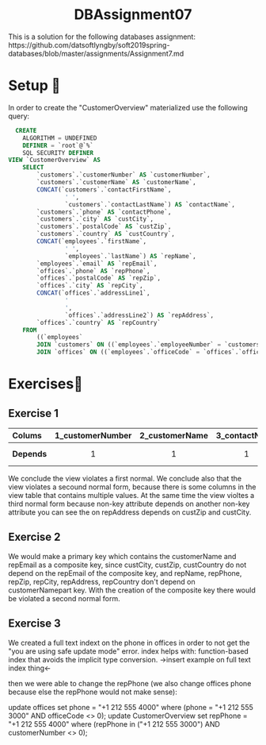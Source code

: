 <h1 align="center">DBAssignment07</h1>

<p>This is a solution for the following databases assignment: https://github.com/datsoftlyngby/soft2019spring-databases/blob/master/assignments/Assignment7.md</p>

<h1>Setup <g-emoji class="g-emoji" alias="checkered_flag" fallback-src="https://github.githubassets.com/images/icons/emoji/unicode/1f3c1.png">🏁</g-emoji></h1>

<p>In order to create the "CustomerOverview" materialized use the following query:</p>
  
```sql
  CREATE 
    ALGORITHM = UNDEFINED 
    DEFINER = `root`@`%` 
    SQL SECURITY DEFINER
VIEW `CustomerOverview` AS
    SELECT 
        `customers`.`customerNumber` AS `customerNumber`,
        `customers`.`customerName` AS `customerName`,
        CONCAT(`customers`.`contactFirstName`,
                ' ',
                `customers`.`contactLastName`) AS `contactName`,
        `customers`.`phone` AS `contactPhone`,
        `customers`.`city` AS `custCity`,
        `customers`.`postalCode` AS `custZip`,
        `customers`.`country` AS `custCountry`,
        CONCAT(`employees`.`firstName`,
                ' ',
                `employees`.`lastName`) AS `repName`,
        `employees`.`email` AS `repEmail`,
        `offices`.`phone` AS `repPhone`,
        `offices`.`postalCode` AS `repZip`,
        `offices`.`city` AS `repCity`,
        CONCAT(`offices`.`addressLine1`,
                '
                ',
                `offices`.`addressLine2`) AS `repAddress`,
        `offices`.`country` AS `repCountry`
    FROM
        ((`employees`
        JOIN `customers` ON ((`employees`.`employeeNumber` = `customers`.`salesRepEmployeeNumber`)))
        JOIN `offices` ON ((`employees`.`officeCode` = `offices`.`officeCode`)))
```
<h1>Exercises<g-emoji class="g-emoji" alias="page_with_curl" fallback-src="https://github.githubassets.com/images/icons/emoji/unicode/1f4c3.png">📃</g-emoji></h1>

<h2>Exercise 1</h2>


 <table>
<thead>
<tr>
<th align="left">Colums</th>
<th align="center">1_customerNumber</th>
<th align="center">2_customerName</th>
<th align="center">3_contactName</th>
<th align="center">4_contactPhone</th>
<th align="center">5_custCity</th>
<th align="center">6_custZip</th>
<th align="center">7_custCountry</th>
 <th align="center">8_repName</th>
 <th align="center">9_repEmail</th>
 <th align="center">10_repPhone</th>
 <th align="center">10_repZip</th>
 <th align="center">11_repCity</th>
 <th align="center">12_repAddress</th>
 <th align="center">13_repCountry</th>
</tr>
</thead>
<tbody>
<tr>
<td align="left"><strong>Depends</strong></td>
<td align="center">1</td>
<td align="center">1</td>
<td align="center">1</td>
<td align="center">1,3</td>
<td align="center">1</td>
<td align="center">5</td>
<td align="center">5,6</td>
<td align="center">1,3 (not sure)</td>
<td align="center">8</td>
<td align="center">8</td>
<td align="center">10</td>
<td align="center">11</td>
<td align="center">10,11</td>
<td align="center">12</td>

</tr>
</tbody>
</table>

<p>We conclude the view violates a first normal. We conclude also that the view violates a secound normal form, because there is some columns in the view table that contains multiple values. At the same time the view violtes a third normal form because non-key attribute depends on another non-key attribute you can see the on repAddress depends on custZip and custCity.</p>

<h2>Exercise 2</h2>
We would make a primary key which contains the customerName and repEmail as a composite key, since custCity, custZip, custCountry do not depend on the repEmail of the composite key, and repName, repPhone, repZip, repCity, repAddress, repCountry don't depend on customerNamepart key. With the creation of the composite key there would be violated a second normal form.

<h2>Exercise 3</h2>

We created a full text indext on the phone in offices in order to not get the "you are using safe update mode" error.
index helps with: function-based index that avoids the implicit type conversion.
->insert example on full text index thing<-
  
  then we were able to change the repPhone (we also change offices phone because else the repPhone would not make sense):
  
  update offices set phone = "+1 212 555 4000" where (phone = "+1 212 555 3000" AND officeCode <> 0);
update CustomerOverview set repPhone = "+1 212 555 4000" where (repPhone in ("+1 212 555 3000") AND customerNumber <> 0);
  

